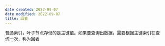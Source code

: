 ```yaml
---
date created: 2022-09-07
date modified: 2022-09-07
title: 回表
---
```


普通索引，叶子节点存储的是主键值。如果要查询出数据，需要根据主键索引在查询一次，称为回表
